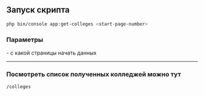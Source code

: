 ## Запуск скрипта
```bash
php bin/console app:get-colleges <start-page-number>
```

### Параметры
**<start-page-number>** - с какой страницы начать данных

---
### Посмотреть список полученных колледжей можно тут 
```
/colleges
```
